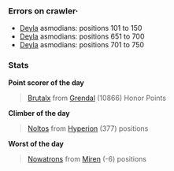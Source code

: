 ### Errors on crawler·
- [Deyla](/#/ranking/Deyla) asmodians: positions 101 to 150
- [Deyla](/#/ranking/Deyla) asmodians: positions 651 to 700
- [Deyla](/#/ranking/Deyla) asmodians: positions 701 to 750


### Stats

**Point scorer of the day**
>[Brutalx](/#/character/Grendal/54101) from [Grendal](/#/ranking/Grendal)  (10866) Honor Points


**Climber of the day**
>[Noltos](/#/character/Hyperion/449687) from [Hyperion](/#/ranking/Hyperion)  (377) positions


**Worst of the day**
>[Nowatrons](/#/character/Miren/32712) from [Miren](/#/ranking/Miren)  (-6) positions



